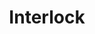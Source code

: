 ---
title:  "Interlock"
category: stitches
description: "This is a test."
published: true
js_gist: "17c414503252b1c82a4465e017c4aa23"
knitout_gist: "05930b97cedb4e1bbb6f9ae0fa9167ab"
image: "assets/images/interlock.2019-04-09 15_06_33.gif"
---